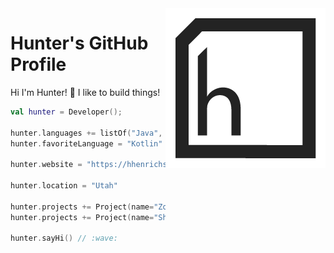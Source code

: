 <img src="logo.png?raw=true" align="right"/>

# Hunter's GitHub Profile
Hi I'm Hunter! :wave: I like to build things!

```kotlin
val hunter = Developer();

hunter.languages += listOf("Java", "Kotlin", "TypeScript")
hunter.favoriteLanguage = "Kotlin"

hunter.website = "https://hhenrichsen.me"

hunter.location = "Utah"

hunter.projects += Project(name="ZombieAggies", language="JavaScript")
hunter.projects += Project(name="ShatteredCore", language="Kotlin")

hunter.sayHi() // :wave:
```
